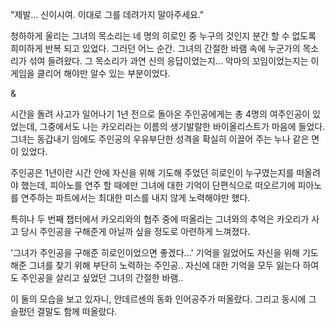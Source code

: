 "제발... 신이시여. 이대로 그를 데려가지 말아주세요." 

청하하게 울리는 그녀의 목소리는 네 명의 히로인 중 누구의 것인지 분간 할 수 없도록 희미하게 반복 되고 있었다. 
그러던 어느 순간. 그녀의 간절한 바램 속에 누군가의 목소리가 섞여 들려왔다. 
그 목소리가 과연 신의 응답이었는지... 악마의 꼬임이었는지는 이 게임을 클리어 해야만 알수 있는 부분이었다. 

& 

시간을 돌려 사고가 일어나기 1년 전으로 돌아온 주인공에게는 총 4명의 여주인공이 있었는데, 그중에서도 나는 카오리라는 이름의 생기발랄한 바이올리스트가 마음에 들었다. 
그녀는 동갑내기 임에도 주인공의 우유부단한 성격을 확실히 이끌어 주는 누나 같은 면이 있었다. 

주인공은 1년이란 시간 안에 자신을 위해 기도해 주었던 히로인이 누구였는지를 떠올려야 했는데, 피아노를 연주 할 때에만 그녀에 대한 기억이 단편식으로 떠오르기에 피아노를 연주하는 파트에서는 최대한 미스를 내지 않게 노력해야만 했다. 

특히나 두 번째 챕터에서 카오리와의 협주 중에 떠올리는 그녀와의 추억은 카오리가 사고 당시 주인공을 구해준게 아닐까 싶을 정도로 아련하게 느껴졌다. 

'그녀가 주인공을 구해준 히로인이었으면 좋겠다...' 
기억을 잃었어도 자신을 위해 기도해준 그녀를 찾기 위해 부단히 노력하는 주인공.. 
자신에 대한 기억을 모두 잃는다 하여도 주인공을 살리고 싶었던 그녀의 간절한 바램.. 

이 둘의 모습을 보고 있자니, 안데르센의 동화 인어공주가 떠올랐다. 
그리고 동시에 그 슬펐던 결말도 함께 떠올랐다. 
